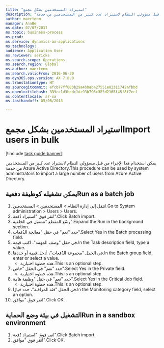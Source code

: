 ```yaml
--- 
title: "استيراد المستخدمين بشكل مجمع"
description: "يمكن استخدام هذا الإجراء من قبل مسؤولي النظام لاستيراد عدد كبير من المستخدمين من خدمة Azure Active Directory."
author: maertenm
manager: AnnBe
ms.date: 07/07/2017
ms.topic: business-process
ms.prod: 
ms.service: dynamics-ax-applications
ms.technology: 
audience: Application User
ms.reviewer: sericks
ms.search.scope: Operations
ms.search.region: Global
ms.author: maertenm
ms.search.validFrom: 2016-06-30
ms.dyn365.ops.version: AX 7.0.0
ms.translationtype: HT
ms.sourcegitcommit: efcb77ff883b29a4bbaba27551e02311742afbbd
ms.openlocfilehash: 339cc1d3bcdc1dc93b796c385d2165f45f8f7ecf
ms.contentlocale: ar-sa
ms.lasthandoff: 05/08/2018

---
```

# <a name="import-users-in-bulk"></a><span data-ttu-id="73d99-103">استيراد المستخدمين بشكل مجمع</span><span class="sxs-lookup"><span data-stu-id="73d99-103">Import users in bulk</span></span>

[!include [task guide banner](../../includes/task-guide-banner.md)]

<span data-ttu-id="73d99-104">يمكن استخدام هذا الإجراء من قبل مسؤولي النظام لاستيراد عدد كبير من المستخدمين من خدمة Azure Active Directory.</span><span class="sxs-lookup"><span data-stu-id="73d99-104">This procedure can be used by system administrators to import a large number of users from Azure Active Directory.</span></span>


## <a name="run-as-a-batch-job"></a><span data-ttu-id="73d99-105">يمكن تشغيله كوظيفة دفعية‬</span><span class="sxs-lookup"><span data-stu-id="73d99-105">Run as a batch job</span></span>
1. <span data-ttu-id="73d99-106">انتقل إلى إدارة النظام > المستخدمين > المستخدمين.</span><span class="sxs-lookup"><span data-stu-id="73d99-106">Go to System administration > Users > Users.</span></span>
2. <span data-ttu-id="73d99-107">انقر فوق "استيراد دُفعة‬".</span><span class="sxs-lookup"><span data-stu-id="73d99-107">Click Batch import.</span></span>
3. <span data-ttu-id="73d99-108">وسّع المقطع "تشغيل في الخلفية‬‬".</span><span class="sxs-lookup"><span data-stu-id="73d99-108">Expand the Run in the background section.</span></span>
4. <span data-ttu-id="73d99-109">حدد "نعم" في حقل "معالجة الدُفعات‬".</span><span class="sxs-lookup"><span data-stu-id="73d99-109">Select Yes in the Batch processing field.</span></span>
5. <span data-ttu-id="73d99-110">في حقل "وصف المهمة"، اكتب قيمة.</span><span class="sxs-lookup"><span data-stu-id="73d99-110">In the Task description field, type a value.</span></span>
6. <span data-ttu-id="73d99-111">في الحقل "مجموعة الدُفعات‬"، أدخل قيمة أو حددها.</span><span class="sxs-lookup"><span data-stu-id="73d99-111">In the Batch group field, enter or select a value.</span></span>
    * <span data-ttu-id="73d99-112">هذه خطوة اختيارية.</span><span class="sxs-lookup"><span data-stu-id="73d99-112">This is an optional step.</span></span>  
7. <span data-ttu-id="73d99-113">حدد "نعم" في الحقل "خاص‬".</span><span class="sxs-lookup"><span data-stu-id="73d99-113">Select Yes in the Private field.</span></span>
    * <span data-ttu-id="73d99-114">هذه خطوة اختيارية.</span><span class="sxs-lookup"><span data-stu-id="73d99-114">This is an optional step.</span></span>  
8. <span data-ttu-id="73d99-115">حدد "نعم" في حقل "وظيفة هامة‬‬".</span><span class="sxs-lookup"><span data-stu-id="73d99-115">Select Yes in the Critical Job field.</span></span>
    * <span data-ttu-id="73d99-116">هذه خطوة اختيارية.</span><span class="sxs-lookup"><span data-stu-id="73d99-116">This is an optional step.</span></span>  
9. <span data-ttu-id="73d99-117">في الحقل "فئة المراقبة‬"، حدد خيارًا.</span><span class="sxs-lookup"><span data-stu-id="73d99-117">In the Monitoring category field, select an option.</span></span>
10. <span data-ttu-id="73d99-118">انقر فوق "موافق".</span><span class="sxs-lookup"><span data-stu-id="73d99-118">Click OK.</span></span>

## <a name="run-in-a-sandbox-environment"></a><span data-ttu-id="73d99-119">التشغيل في بيئة وضع الحماية</span><span class="sxs-lookup"><span data-stu-id="73d99-119">Run in a sandbox environment</span></span>
1. <span data-ttu-id="73d99-120">انقر فوق "استيراد دُفعة‬".</span><span class="sxs-lookup"><span data-stu-id="73d99-120">Click Batch import.</span></span>
2. <span data-ttu-id="73d99-121">انقر فوق "موافق".</span><span class="sxs-lookup"><span data-stu-id="73d99-121">Click OK.</span></span>


